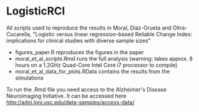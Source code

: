 # LogisticRCI

All scripts used to reproduce the results in Moral, Diaz-Orueta and Oltra-Cucarella, "Logistic versus linear regression-based Reliable Change Index: implications for clinical studies with diverse sample sizes"

- figures_paper.R reproduces the figures in the paper
- moral_et_al_scripts.Rmd runs the full analysis (warning: takes approx. 8 hours on a 1.2GHz Quad-Core Intel Core i7 processor to compile)
- moral_et_al_data_for_plots.RData contains the results from the simulations

To run the .Rmd file you need access to the Alzheimer's Disease Neuroimaging Initiative. It can be accessed here http://adni.loni.usc.edu/data-samples/access-data/
